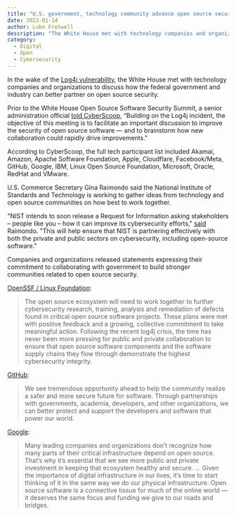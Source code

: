 ```yaml
---
title: "U.S. government, technology community advance open source security collaboration efforts"
date: 2022-01-14 
author: Luke Fretwell
description: "The White House met with technology companies and organizations to discuss how the federal government and industry can better partner on open source security."
category:
  - Digital
  - Open
  - Cybersecurity
---
```


In the wake of the [Log4j vulnerability](https://en.wikipedia.org/wiki/Log4j), the White House met with technology companies and organizations to discuss how the federal government and industry can better partner on open source security.

Prior to the White House Open Source Software Security Summit, a senior administration official [told CyberScoop](https://www.cyberscoop.com/white-house-log4j-open-source-software-security/), “Building on the Log4j incident, the objective of this meeting is to facilitate an important discussion to improve the security of open source software — and to brainstorm how new collaboration could rapidly drive improvements."

According to CyberScoop, the full tech participant list included Akamai, Amazon, Apache Software Foundation, Apple, Cloudflare, Facebook/Meta, GitHub, Google, IBM, Linux Open Source Foundation, Microsoft, Oracle, RedHat and VMware.

U.S. Commerce Secretary Gina Raimondo said the National Institute of Standards and Technology is working to gather ideas from technology and open source communities on how best to work together.

"NIST intends to soon release a Request for Information asking stakeholders – people like you – how it can improve its cybersecurity efforts," [said](https://www.commerce.gov/news/speeches/2022/01/remarks-us-commerce-secretary-gina-m-raimondo-white-house-open-source) Raimondo. "This will help ensure that NIST is partnering effectively with both the private and public sectors on cybersecurity, including open-source software."

Companies and organizations released statements expressing their commitment to collaborating with government to build stronger communities related to open source security.

[OpenSSF / Linux Foundation](https://openssf.org/blog/2022/01/13/the-openssf-and-the-linux-foundation-address-software-supply-chain-security-challenges-at-white-house-summit/):

> The open source ecosystem will need to work together to further cybersecurity research, training, analysis and remediation of defects found in critical open source software projects. These plans were met with positive feedback and a growing, collective commitment to take meaningful action. Following the recent log4j crisis, the time has never been more pressing for public and private collaboration to ensure that open source software components and the software supply chains they flow through demonstrate the highest cybersecurity integrity.

[GitHub](https://github.blog/2022-01-13-open-source-software-security-summit-securing-the-worlds-code-together/):

> We see tremendous opportunity ahead to help the community realize a safer and more secure future for software. Through partnerships with governments, academia, developers, and other organizations, we can better protect and support the developers and software that power our world.

[Google](https://blog.google/technology/safety-security/making-open-source-software-safer-and-more-secure/):

> Many leading companies and organizations don’t recognize how many parts of their critical infrastructure depend on open source. That’s why it’s essential that we see more public and private investment in keeping that ecosystem healthy and secure. ... Given the importance of digital infrastructure in our lives, it’s time to start thinking of it in the same way we do our physical infrastructure. Open source software is a connective tissue for much of the online world — it deserves the same focus and funding we give to our roads and bridges.
